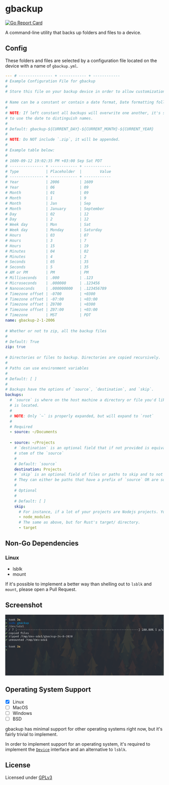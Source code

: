 # gbackup

[![Go Report Card](https://goreportcard.com/badge/github.com/NickHackman/gbackup)](https://goreportcard.com/report/github.com/NickHackman/gbackup)

A command-line utility that backs up folders and files to a device.

## Config

These folders and files are selected by a configuration file located on the device with a name of `gbackup.yml`.

```yaml
--- # --------------- + ------------ + ------------
# Example Configuration File for gbackup
#
# Store this file on your backup device in order to allow customization based on device and enables persistence

# Name can be a constant or contain a date format, Date formatting follows Golang's time package.
#
# NOTE: If left constant all backups will overwrite one another, it's suggested
# to use the date to distinguish names.
#
# Default: gbackup-${CURRENT_DAY}-${CURRENT_MONTH}-${CURRENT_YEAR}
#
# NOTE: Do NOT include `.zip`, it will be appended.
#
# Example table below:
#
# 1609-09-12 19:02:35 PM +03:00 Sep Sat PDT
# --------------- + ------------ + ------------
# Type            | Placeholder  |        Value
# --------------- + ------------ + ------------
# Year            | 2006         | 1609
# Year            | 06           | 09
# Month           | 01           | 09
# Month           | 1            | 9
# Month           | Jan          | Sep
# Month           | January      | September
# Day             | 02           | 12
# Day             | 2            | 12
# Week day        | Mon          | Sat
# Week day        | Monday       | Saturday
# Hours           | 03           | 07
# Hours           | 3            | 7
# Hours           | 15           | 19
# Minutes         | 04           | 02
# Minutes         | 4            | 2
# Seconds         | 05           | 35
# Seconds         | 5            | 35
# AM or PM        | PM           | PM
# Milliseconds    | .000         | .123
# Microseconds    | .000000      | .123456
# Nanoseconds     | .000000000   | .123456789
# Timezone offset | -0700        | +0300
# Timezone offset | -07:00       | +03:00
# Timezone offset | Z0700        | +0300
# Timezone offset | Z07:00       | +03:00
# Timezone        | MST          | PDT
name: gbackup-2-1-2006

# Whether or not to zip, all the backup files
#
# Default: True
zip: true

# Directories or files to backup. Directories are copied recursively.
#
# Paths can use environment variables
#
# Default: [ ]
#
# Backups have the options of `source`, `destination`, and `skip`.
backups:
  # `source` is where on the host machine a directory or file you'd like to backup
  # is located.
  #
  # NOTE: Only `~` is properly expanded, but will expand to `root`
  #
  # Required
  - source: ~/Documents

  - source: ~/Projects
    # `destination` is an optional field that if not provided is equivalent to the
    # stem of the `source`
    #
    # Default: `source`
    destination: Projects
    # `skip` is an optional field of files or paths to skip and to not copy over.
    # They can either be paths that have a prefix of `source` OR are solely stems.
    #
    # Optional
    #
    # Default: [ ]
    skip:
      # For instance, if a lot of your projects are Nodejs projects. You don't want to backup the entire universe of JavaScript packages located in your `node_modules`, this excludes them.
      - node_modules
      # The same as above, but for Rust's target/ directory.
      - target
```

## Non-Go Dependencies

### Linux

- lsblk
- mount

If it's possible to implement a better way than shelling out to `lsblk` and `mount`, please open a Pull Request.

## Screenshot

![screenshot](./images/screenshot.png)

## Operating System Support

- [x] Linux
- [ ] MacOS
- [ ] Windows
- [ ] BSD

gbackup has minimal support for other operating systems right now, but it's fairly trivial to implement.

In order to implement support for an operating system, it's required to implement the [`Device`](./device/device.go) interface and
an alternative to `lsblk`.

## License

Licensed under [GPLv3](./LICENSE)
